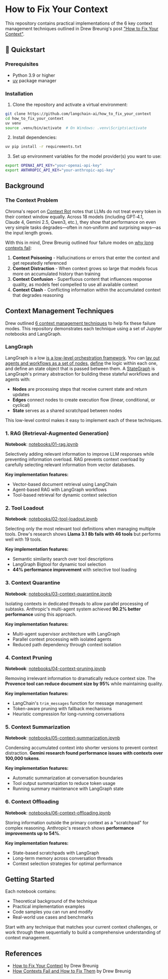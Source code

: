 # How to Fix Your Context

This repository contains practical implementations of the 6 key context management techniques outlined in Drew Breunig's post ["How to Fix Your Context"](https://www.dbreunig.com/2025/06/26/how-to-fix-your-context.html).

## 🚀 Quickstart 

### Prerequisites
- Python 3.9 or higher
- [uv](https://docs.astral.sh/uv/) package manager

### Installation
1. Clone the repository and activate a virtual environment:
```bash
git clone https://github.com/langchain-ai/how_to_fix_your_context
cd how_to_fix_your_context
uv venv
source .venv/bin/activate  # On Windows: .venv\Scripts\activate
```

2. Install dependencies:
```bash
uv pip install -r requirements.txt
```

3. Set up environment variables for the model provider(s) you want to use:
```bash
export OPENAI_API_KEY="your-openai-api-key"
export ANTHROPIC_API_KEY="your-anthropic-api-key"
```

## Background

### The Context Problem

Chroma's report on [Context Rot](https://research.trychroma.com/context-rot) notes that LLMs do not treat every token in their context window equally. Across 18 models (including GPT‑4.1, Claude 4, Gemini 2.5, Qwen3, etc.), they show that performance on even very simple tasks degrades—often in non‑uniform and surprising ways—as the input length grows.

With this in mind, Drew Breunig outlined four failure modes on [why long contexts fail](https://www.dbreunig.com/2025/06/22/how-contexts-fail-and-how-to-fix-them.html):

1. **Context Poisoning** - Hallucinations or errors that enter the context and get repeatedly referenced
2. **Context Distraction** - When context grows so large that models focus more on accumulated history than training
3. **Context Confusion** - Superfluous content that influences response quality, as models feel compelled to use all available context
4. **Context Clash** - Conflicting information within the accumulated context that degrades reasoning

## Context Management Techniques

Drew outlined [6 context management techniques](https://www.dbreunig.com/2025/06/26/how-to-fix-your-context.html) to help fix these failure modes. This repository demonstrates each technique using a set of Jupyter notebooks and LangGraph.

### LangGraph

LangGraph is a low [is a low-level orchestration framework](https://blog.langchain.com/how-to-think-about-agent-frameworks/). You can [lay out agents and workflows as a set of nodes](https://www.youtube.com/watch?v=aHCDrAbH_go), [define](https://blog.langchain.com/how-to-think-about-agent-frameworks/) the logic within each one, and define an state object that is passed between them. A [StateGraph](https://langchain-ai.github.io/langgraph/concepts/low_level/#stategraph) is LangGraph's primary abstraction for building these stateful workflows and agents with:

- **Nodes** are processing steps that receive current state and return updates
- **Edges** connect nodes to create execution flow (linear, conditional, or cyclical)
- **State** serves as a shared scratchpad between nodes

This low-level control makes it easy to implement each of these techniques.

### 1. RAG (Retrieval-Augmented Generation)
**Notebook**: [notebooks/01-rag.ipynb](notebooks/01-rag.ipynb)

Selectively adding relevant information to improve LLM responses while preventing information overload. RAG prevents context overload by carefully selecting relevant information from vector databases.

**Key implementation features:**
- Vector-based document retrieval using LangChain
- Agent-based RAG with LangGraph workflows
- Tool-based retrieval for dynamic context selection

### 2. Tool Loadout
**Notebook**: [notebooks/02-tool-loadout.ipynb](notebooks/02-tool-loadout.ipynb)

Selecting only the most relevant tool definitions when managing multiple tools. Drew's research shows **Llama 3.1 8b fails with 46 tools** but performs well with 19 tools.

**Key implementation features:**
- Semantic similarity search over tool descriptions
- LangGraph Bigtool for dynamic tool selection
- **44% performance improvement** with selective tool loading

### 3. Context Quarantine
**Notebook**: [notebooks/03-context-quarantine.ipynb](notebooks/03-context-quarantine.ipynb)

Isolating contexts in dedicated threads to allow parallel processing of subtasks. Anthropic's multi-agent system achieved **90.2% better performance** using this approach.

**Key implementation features:**
- Multi-agent supervisor architecture with LangGraph
- Parallel context processing with isolated agents
- Reduced path dependency through context isolation

### 4. Context Pruning
**Notebook**: [notebooks/04-context-pruning.ipynb](notebooks/04-context-pruning.ipynb)

Removing irrelevant information to dramatically reduce context size. The **Provence tool can reduce document size by 95%** while maintaining quality.

**Key implementation features:**
- LangChain's `trim_messages` function for message management
- Token-aware pruning with fallback mechanisms
- Heuristic compression for long-running conversations

### 5. Context Summarization
**Notebook**: [notebooks/05-context-summarization.ipynb](notebooks/05-context-summarization.ipynb)

Condensing accumulated context into shorter versions to prevent context distraction. **Gemini research found performance issues with contexts over 100,000 tokens**.

**Key implementation features:**
- Automatic summarization at conversation boundaries
- Tool output summarization to reduce token usage
- Running summary maintenance with LangGraph state

### 6. Context Offloading
**Notebook**: [notebooks/06-context-offloading.ipynb](notebooks/06-context-offloading.ipynb)

Storing information outside the primary context as a "scratchpad" for complex reasoning. Anthropic's research shows **performance improvements up to 54%**.

**Key implementation features:**
- State-based scratchpads with LangGraph
- Long-term memory across conversation threads
- Context selection strategies for optimal performance

## Getting Started

Each notebook contains:
- Theoretical background of the technique
- Practical implementation examples
- Code samples you can run and modify
- Real-world use cases and benchmarks

Start with any technique that matches your current context challenges, or work through them sequentially to build a comprehensive understanding of context management.

## References

- [How to Fix Your Context](https://www.dbreunig.com/2025/06/26/how-to-fix-your-context.html) by Drew Breunig
- [How Contexts Fail and How to Fix Them](https://www.dbreunig.com/2025/06/22/how-contexts-fail-and-how-to-fix-them.html) by Drew Breunig